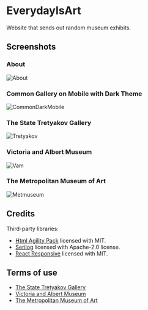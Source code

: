 # EverydayIsArt

Website that sends out random museum exhibits.

## Screenshots

### About

![About](https://github.com/lebedeva-svetlana/EverydayIsArt/assets/91262515/3f9b96a7-85a4-48a9-a810-5c8623bff7f2)

### Common Gallery on Mobile with Dark Theme

![CommonDarkMobile](https://github.com/lebedeva-svetlana/EverydayIsArt/assets/91262515/37857d89-56af-48da-9b15-1c3fcb01f291)

### The State Tretyakov Gallery

![Tretyakov](https://github.com/lebedeva-svetlana/EverydayIsArt/assets/91262515/11afea0f-d239-4a97-a327-c06f187f1605)

### Victoria and Albert Museum

![Vam](https://github.com/lebedeva-svetlana/EverydayIsArt/assets/91262515/6a0fe4aa-2fb2-4f41-a662-8ae4e2177357)

### The Metropolitan Museum of Art

![Metmuseum](https://github.com/lebedeva-svetlana/EverydayIsArt/assets/91262515/b966e89d-540e-4577-aa8f-a9acf79b789e)

## Credits

Third-party libraries:

- [Html Agility Pack](https://github.com/desandro/masonry](https://github.com/zzzprojects/html-agility-pack)https://github.com/zzzprojects/html-agility-pack) licensed with MIT.
- [Serilog](https://github.com/serilog/serilog-sinks-file) licensed with Apache-2.0 license.
- [React Responsive](https://github.com/yocontra/react-responsive) licensed with MIT.

## Terms of use

- [The State Tretyakov Gallery](https://www.tretyakovgallery.ru/about/copirith/)
- [Victoria and Albert Museum](https://www.vam.ac.uk/info/va-websites-terms-conditions)
- [The Metropolitan Museum of Art](https://www.metmuseum.org/policies/terms-and-conditions)

